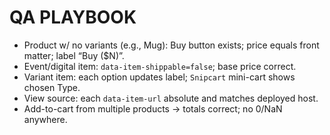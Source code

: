 # QA PLAYBOOK
- Product w/ no variants (e.g., Mug): Buy button exists; price equals front matter; label “Buy ($N)”.
- Event/digital item: `data-item-shippable=false`; base price correct.
- Variant item: each option updates label; `Snipcart` mini-cart shows chosen Type.
- View source: each `data-item-url` absolute and matches deployed host.
- Add-to-cart from multiple products → totals correct; no $0/$NaN anywhere.
